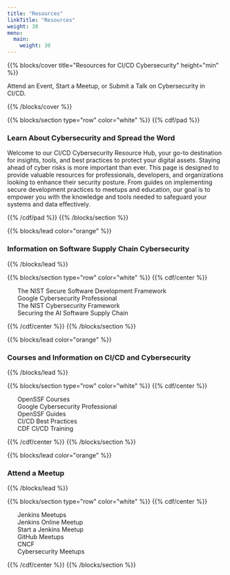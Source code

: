 ```yaml
---
title: "Resources"
linkTitle: "Resources"
weight: 30
menu:
  main:
    weight: 30
---
```


{{% blocks/cover title="Resources for CI/CD Cybersecurity" height="min"  %}}

Attend an Event, Start a Meetup, or Submit a Talk on Cybersecurity in CI/CD.

{{% /blocks/cover %}}

{{% blocks/section type="row" color="white" %}}
{{% cdf/pad %}}
### Learn About Cybersecurity and Spread the Word

Welcome to our CI/CD Cybersecurity Resource Hub, your go-to destination for insights, tools, and best practices to protect your digital assets. Staying ahead of cyber risks is more important than ever. This page is designed to provide valuable resources for professionals, developers, and organizations looking to enhance their security posture. From guides on implementing secure development practices to meetups and education, our goal is to empower you with the knowledge and tools needed to safeguard your systems and data effectively.


{{% /cdf/pad %}}
{{% /blocks/section %}}


{{% blocks/lead color="orange" %}}

### Information on Software Supply Chain Cybersecurity
{{% /blocks/lead %}}

{{% blocks/section type="row" color="white" %}}
{{% cdf/center %}}

[//]: # (- [The NIST Secure Software Development Framework]&#40;https://www.cisa.gov/resources-tools/resources/nist-sp-800-218-secure-software-development-framework-v11-recommendations-mitigating-risk-software&#41;)

[//]: # (- [Google Cybersecurity Professional]&#40;https://www.ibm.com/reports/threat-intelligence&#41;)

[//]: # (- [The NIST Cybersecurity Framework]&#40;https://www.nist.gov/cyberframework&#41;)

[//]: # (- [Securing the AI Software Supply Chain]&#40;https://research.google/pubs/securing-the-ai-software-supply-chain/&#41;)

<ul style="list-style: none;">
    <li><a style="text-decoration: none" href="https://www.cisa.gov/resources-tools/resources/nist-sp-800-218-secure-software-development-framework-v11-recommendations-mitigating-risk-software">The NIST Secure Software Development Framework</a></li>
    <li><a style="text-decoration: none" href="https://www.ibm.com/reports/threat-intelligence">Google Cybersecurity Professional</a></li>
    <li><a style="text-decoration: none" href="https://www.nist.gov/cyberframework">The NIST Cybersecurity Framework</a></li>
    <li><a style="text-decoration: none" href="https://research.google/pubs/securing-the-ai-software-supply-chain/">Securing the AI Software Supply Chain</a></li> 
</ul>

{{% /cdf/center %}}
{{% /blocks/section %}}


{{% blocks/lead color="orange" %}}

### Courses and Information on CI/CD and Cybersecurity
{{% /blocks/lead %}}

{{% blocks/section type="row" color="white" %}}
{{% cdf/center %}}

[//]: # (- [OpenSSF Courses]&#40;https://openssf.org/training/&#41;)

[//]: # (- [Google Cybersecurity Professional]&#40;https://www.coursera.org/google-certificates/cybersecurity-certificate?utm_source=google&utm_medium=institutions&utm_campaign=sou--google__med--organicsearch__cam--gwgsite__con--null__ter--null&#41;)

[//]: # (- [OpenSSF Guides]&#40;https://openssf.org/resources/guides/&#41;)

[//]: # (- [CI/CD Best Practices]&#40;https://bestpractices.cd.foundation/&#41;)

[//]: # (- [CDF CI/CD Training]&#40;https://cd.foundation/training/&#41;)

<ul style="list-style: none;">
    <li><a style="text-decoration: none" href="https://openssf.org/training/">OpenSSF Courses</a></li>
    <li><a style="text-decoration: none" href="https://www.coursera.org/google-certificates/cybersecurity-certificate?utm_source=google&utm_medium=institutions&utm_campaign=sou--google__med--organicsearch__cam--gwgsite__con--null__ter--null">Google Cybersecurity Professional</a></li>
    <li><a style="text-decoration: none" href="https://openssf.org/resources/guides/">OpenSSF Guides</a></li>
    <li><a style="text-decoration: none" href="https://bestpractices.cd.foundation/">CI/CD Best Practices</a></li>
    <li><a style="text-decoration: none" href="https://cd.foundation/training/">CDF CI/CD Training</a></li>
</ul>

{{% /cdf/center %}}
{{% /blocks/section %}}

{{% blocks/lead color="orange" %}}

### Attend a Meetup
{{% /blocks/lead %}}


{{% blocks/section type="row" color="white" %}}
{{% cdf/center %}}

[//]: # (- [Jenkins Meetups]&#40;https://www.meetup.com/topics/jenkins/&#41;)

[//]: # (- [Jenkins Online Meetup]&#40;https://www.meetup.com/Jenkins-online-meetup/&#41;)

[//]: # (- [Start a Jenkins Meetup]&#40;https://www.jenkins.io/projects/jam/&#41;)

[//]: # (- [GitHub Meetups]&#40;https://www.meetup.com/topics/github/&#41;)

[//]: # (- [CNCF]&#40;https://www.cncf.io/blog/2019/07/18/cncf-meetups-are-now-happening-in-more-than-200-locations/&#41;)

[//]: # (- [Cybersecurity Meetups]&#40;https://www.meetup.com/topics/cybersecurity/&#41;)

<ul style="list-style: none;">
    <li><a style="text-decoration: none" href="https://www.meetup.com/topics/jenkins/">Jenkins Meetups</a></li>
    <li><a style="text-decoration: none" href="https://www.meetup.com/Jenkins-online-meetup/">Jenkins Online Meetup</a></li>
    <li><a style="text-decoration: none" href="https://www.jenkins.io/projects/jam/">Start a Jenkins Meetup</a></li>
    <li><a style="text-decoration: none" href="https://www.meetup.com/topics/github/">GitHub Meetups</a></li>
    <li><a style="text-decoration: none" href="https://www.cncf.io/blog/2019/07/18/cncf-meetups-are-now-happening-in-more-than-200-locations/">CNCF</a></li>
    <li><a style="text-decoration: none" href="https://www.meetup.com/topics/cybersecurity/">Cybersecurity Meetups</a></li>
</ul>


{{% /cdf/center %}}
{{% /blocks/section %}}
